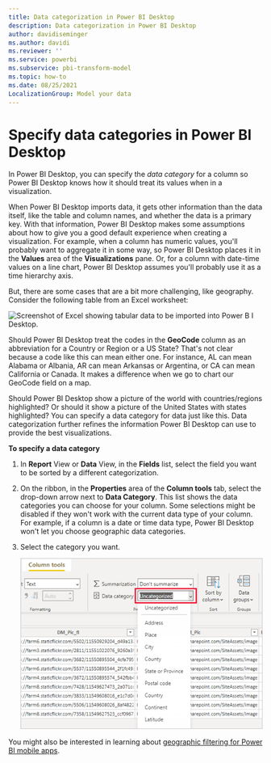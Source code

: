 ```yaml
---
title: Data categorization in Power BI Desktop
description: Data categorization in Power BI Desktop
author: davidiseminger
ms.author: davidi
ms.reviewer: ''
ms.service: powerbi
ms.subservice: pbi-transform-model
ms.topic: how-to
ms.date: 08/25/2021
LocalizationGroup: Model your data
---
```

# Specify data categories in Power BI Desktop
In Power BI Desktop, you can specify the *data category* for a column so Power BI Desktop knows how it should treat its values when in a visualization.

When Power BI Desktop imports data, it gets other information than the data itself, like the table and column names, and whether the data is a primary key. With that information, Power BI Desktop makes some assumptions about how to give you a good default experience when creating a visualization.
For example, when a column has numeric values, you'll probably want to aggregate it in some way, so Power BI Desktop places it in the **Values** area of the **Visualizations** pane. Or, for a column with date-time values on a line chart, Power BI Desktop assumes you'll probably use it as a time hierarchy axis.

But, there are some cases that are a bit more challenging, like geography. Consider the following table from an Excel worksheet:

![Screenshot of Excel showing tabular data to be imported into Power B I Desktop.](media/desktop-data-categorization/datacategorizationtable.png)

Should Power BI Desktop treat the codes in the **GeoCode** column as an abbreviation for a Country or Region or a US State?  That's not clear because a code like this can mean either one. For instance, AL can mean Alabama or Albania, AR can mean Arkansas or Argentina, or CA can mean California or Canada. It makes a difference when we go to chart our GeoCode field on a map. 

Should Power BI Desktop show a picture of the world with countries/regions highlighted? Or should it show a picture of the United States with states highlighted?  You can specify a data category for data just like this. Data categorization further refines the information Power BI Desktop can use to provide the best visualizations.  

**To specify a data category**

1. In **Report** View or **Data** View, in the **Fields** list, select the field you want to be sorted by a different categorization.
2. On the ribbon, in the **Properties** area of the **Column tools** tab, select the drop-down arrow next to **Data Category**.  This list shows the data categories you can choose for your column. Some selections might be disabled if they won't work with the current data type of your column.  For example, if a column is a date or time data type, Power BI Desktop won't let you choose geographic data categories. 
3. Select the category you want.

   ![Screenshot of Power B I Desktop showing Data Category filter.](media/desktop-data-categorization/desktop-data-categorization.png)

You might also be interested in learning about [geographic filtering for Power BI mobile apps](desktop-mobile-geofiltering.md).
